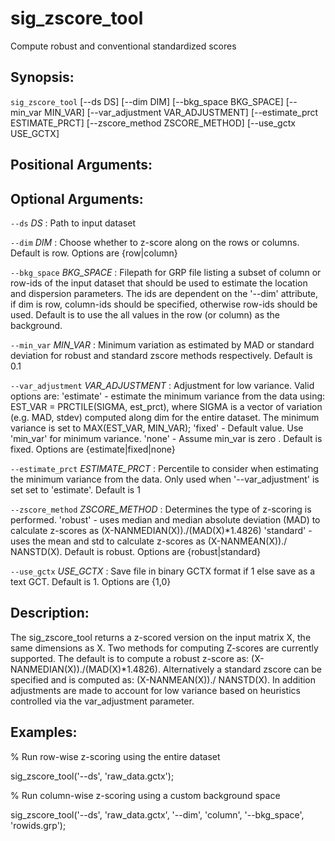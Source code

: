 # sig_zscore_tool
Compute robust and conventional standardized scores

## Synopsis:
`sig_zscore_tool` [--ds DS] [--dim DIM] [--bkg_space 
BKG_SPACE] [--min_var MIN_VAR] [--var_adjustment VAR_ADJUSTMENT] [--estimate_prct 
ESTIMATE_PRCT] [--zscore_method ZSCORE_METHOD] [--use_gctx USE_GCTX]

## Positional Arguments:

## Optional Arguments:

`--ds` *DS*
: Path to input dataset

`--dim` *DIM*
: Choose whether to z-score along on the rows or columns. Default is row. Options 
are {row|column}

`--bkg_space` *BKG_SPACE*
: Filepath for GRP file listing a subset of column or row-ids of the input 
dataset that should be used to estimate the location and dispersion parameters. 
The ids are dependent on the '--dim' attribute, if dim is row, column-ids 
should be specified, otherwise row-ids should be used. Default is to use the 
all values in the row (or column) as the background.

`--min_var` *MIN_VAR*
: Minimum variation as estimated by MAD or standard deviation for robust and 
standard zscore methods respectively. Default is 0.1

`--var_adjustment` *VAR_ADJUSTMENT*
: Adjustment for low variance. Valid options are:
'estimate' - estimate the minimum variance from the data using:
EST_VAR = PRCTILE(SIGMA, est_prct), where SIGMA is a vector of variation (e.g. 
MAD, stdev) computed along dim for the entire dataset. The minimum variance is 
set to MAX(EST_VAR, MIN_VAR);
'fixed' - Default value. Use 'min_var' for minimum variance.
'none' - Assume min_var is zero
. Default is fixed. Options are {estimate|fixed|none}

`--estimate_prct` *ESTIMATE_PRCT*
: Percentile to consider when estimating the minimum variance from the data. Only 
used when '--var_adjustment' is set set to 'estimate'. Default is 1

`--zscore_method` *ZSCORE_METHOD*
: Determines the type of z-scoring is performed.
'robust' -  uses median and median absolute deviation (MAD) to calculate 
z-scores as (X-NANMEDIAN(X))./(MAD(X)*1.4826)
'standard' - uses the mean and std to calculate z-scores as (X-NANMEAN(X))./ 
NANSTD(X). Default is robust. Options are {robust|standard}

`--use_gctx` *USE_GCTX*
: Save file in binary GCTX format if 1 else save as a text GCT. Default is 1. 
Options are {1,0}

## Description:
 The sig_zscore_tool returns a z-scored version on the input matrix X, the same 
dimensions as X. Two methods for computing Z-scores are currently supported. 
The default is to compute a robust z-score as: 
(X-NANMEDIAN(X))./(MAD(X)*1.4826). Alternatively a standard zscore can be 
specified and is computed as: (X-NANMEAN(X))./ NANSTD(X). In addition 
adjustments are made to account for low variance based on heuristics controlled 
via the var_adjustment parameter.
 
## Examples:
 
% Run row-wise z-scoring using the entire dataset
 
sig_zscore_tool('--ds', 'raw_data.gctx');
 
% Run column-wise z-scoring using a custom background space
 
sig_zscore_tool('--ds', 'raw_data.gctx', '--dim', 'column', '--bkg_space', 
'rowids.grp');
 
 

